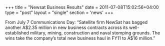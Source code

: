 +++
title = "Newsat Business Results"
date = 2011-07-08T15:02:56+04:00
type = "post"
layout = "single"
section = 'news'
+++

<p>From July 7 Communications Day: “Satellite firm NewSat has bagged another A$2.35 million in new business contracts across its well-established military, mining, construction and naval stomping grounds. The wins take the company’s total new business haul in FY11 to A$16 million.”</p>